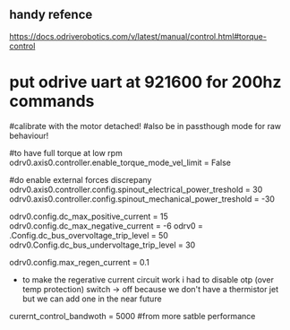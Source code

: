 ## handy refence 
https://docs.odriverobotics.com/v/latest/manual/control.html#torque-control

# put odrive uart at 921600 for 200hz commands

#calibrate with the motor detached!
#also be in passthough mode for raw behaviour!

#to have full torque at low rpm 
odrv0.axis0.controller.enable_torque_mode_vel_limit = False


#do enable external forces discrepany 
odrv0.axis0.controller.config.spinout_electrical_power_treshold = 30
odrv0.axis0.controller.config.spinout_mechanical_power_treshold = -30

odrv0.config.dc_max_positive_current = 15
odrv0.config.dc_max_negative_current = -6
odrv0 = .Config.dc_bus_overvoltage_trip_level = 50
odrv0.Config.dc_bus_undervoltage_trip_level = 30

odrv0.config.max_regen_current = 0.1

- to make the regerative current circuit work i had to disable otp (over temp protection) switch -> off because we don't have a thermistor jet but we can add one in the near future


curernt_control_bandwoth = 5000 #from more satble performance

